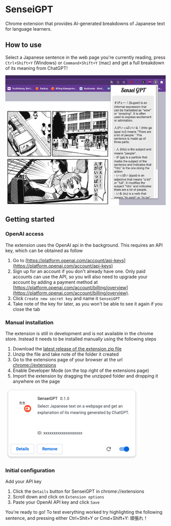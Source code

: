 # SenseiGPT
Chrome extension that provides AI-generated breakdowns of Japanese text for language learners.

## How to use

Select a Japanese sentence in the web page you're currently reading, press `Ctrl+Shift+Y` (Windows) or `Command+Shift+Y` (mac) and get a full breakdown of its meaning from ChatGPT!

![Screenshot of SenseiGPT in action - explaining text in a manga reader application.](img/screenshot1.png)

## Getting started

### OpenAI access
The extension uses the OpenAI api in the background. This requires an API key, which can be obtained as follow
1. Go to [https://platform.openai.com/account/api-keys](https://platform.openai.com/account/api-keys)
2. Sign up for an account if you don't already have one. Only paid accounts can use the API, so you will also need to upgrade your account by adding a payment method at [https://platform.openai.com/account/billing/overview](https://platform.openai.com/account/billing/overview).
3. Click `Create new secret key` and name it `SenseiGPT`
4. Take note of the key for later, as you won't be able to see it again if you close the tab

### Manual installation

The extension is still in development and is not available in the chrome store. Instead it needs to be installed manually using the following steps

1. Download the [latest release of the extension zip file](https://github.com/ceno/sensei-gpt/releases/download/v0.2.0/sensei-gpt-0.2.0.zip)
2. Unzip the file and take note of the folder it created
3. Go to the extensions page of your browser at the url [chrome://extensions](chrome://extensions)
4. Enable Developer Mode (on the top right of the extensions page)
5. Import the extension by dragging the unzipped folder and dropping it anywhere on the page

![Screenshot of SenseiGPT installed in the browser.](img/extension_screenshot.png)

### Initial configuration

Add your API key
1. Click the `Details` button for SenseiGPT in chrome://extensions
2. Scroll down and click on `Extension options`
3. Paste your OpenAI API key and click `Save`

You're ready to go! To test everything worked try highlighting the following sentence, and pressing either Ctrl+Shit+Y or Cmd+Shift+Y: 頑張れ！
